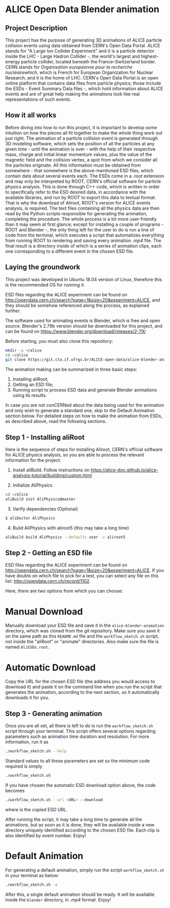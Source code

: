 # ALICE Open Data Blender animation

## Project Description

This project has the purpose of generating 3D animations of ALICE particle collision events using data obtained from CERN's Open Data Portal. ALICE stands for "A Large Ion Collider Experiment" and it is a particle detector inside the LHC - Large Hadron Collider -, the world's largest and highest-energy particle collider, located beneath the France–Switzerland border. CERN stands for *Organisation européenne pour la recherche nucléairewhich*, which is French for European Organization for Nuclear Research, and it is the home of LHC. CERN's Open Data Portal is an open online platform that contains data files from particle physics; those include the ESDs - Event Summary Data files -, which hold information about ALICE events and are of great help making the animations look like real representations of such events.

## How it all works

Before diving into how to run this project, it is important to develop some intuition on how the pieces all fit together to make the whole thing work out just right.
The animation of a particle collision event is generated through 3D modeling software, which sets the position of all the particles at any given time - until the animation is over - with the help of their respective mass, charge and initial linear momentum values, plus the value of the magnetic field and the collision vertex, a spot from which we consider all the particles originate.
All this information must be obtained from somewhere - that somewhere is the above-mentioned ESD files, which contain data about several events each. The ESDs come in a *.root* extension and may only be interpreted by ROOT, CERN's official software for particle physics analysis. This is done through C++ code, which is written in order to specifically refer to the ESD desired data, in accordance with the available libraries, and run by ROOT to export this data to textual format. That is why the download of Aliroot, ROOT's version for ALICE events analysis, is required.
The text files containing all the physics data are then read by the Python scripts responsible for generating the animation, completing the procedure.
The whole process is a lot more user-friendly than it may seem at first glance; except for installing a couple of programs - ROOT and Blender -, the only thing left for the user to do is run a line of code from the terminal, which executes a script that automatizes everything from running ROOT to rendering and saving every animation *.mp4* file. The final result is a directory inside of which is a series of animation clips, each one corresponding to a different event in the chosen ESD file.

## Laying the groundwork

This project was developed in Ubuntu 18.04 version of Linux, therefore this is the recommended OS for running it.

ESD files regarding the ALICE experiment can be found on http://opendata.cern.ch/search?page=1&size=20&experiment=ALICE, and they should be somehow referenced along the process, as explained further.

The software used for animating events is Blender, which is free and open source. Blender's 2.79b version should be downloaded for this project, and can be found on https://www.blender.org/download/releases/2-79/

Before starting, you must also clone this repository:
```bash
mkdir -p ~/alice
cd ~/alice
git clone https://git.cta.if.ufrgs.br/ALICE-open-data/alice-blender-animation.git
```

The animation making can be summarized in three basic steps:

1) Installing aliRoot;
2) Getting an ESD file;
3) Running script to process ESD data and generate Blender animations using its results.

In case you are not conCERNed about the data being used for the animation and only wish to generate a standard one, skip to the Default Animation section below. For detailed steps on how to make the animation from ESDs, as described above, read the following sections.

## Step 1 - Installing aliRoot

Here is the sequence of steps for installing Aliroot, CERN's official software for ALICE physics analysis, so you are able to process the relevant information for the project.

1) Install aliBuild. Follow instructions on https://alice-doc.github.io/alice-analysis-tutorial/building/custom.html

2) Initialize AliPhysics

```bash
cd ~/alice
aliBuild init AliPhysics@master
```
3) Verify dependencies (Optional)

```bash
$ aliDoctor AliPhysics
```
4) Build AliPhysics with aliroot5 (this may take a long time)
```bash
aliBuild build AliPhysics --defaults user -z aliroot5
```

## Step 2 - Getting an ESD file

ESD files regarding the ALICE experiment can be found on http://opendata.cern.ch/search?page=1&size=20&experiment=ALICE. If you have doubts on which file to pick for a test, you can select any file on this list: http://opendata.cern.ch/record/1102.

Here, there are two options from which you can choose:

# Manual Download
Manually download your ESD file and save it in the `alice-blender-animation` directory, which was cloned from the git repository. Make sure you save it on the same path as this `README.md` file and the `workflow_sketch.sh` script, not inside the "aliRoot" or "animate" directories. Also make sure the file is named `AliESDs.root`.

# Automatic Download
Copy the URL for the chosen ESD file (the address you would access to download it) and paste it on the command line when you run the script that generates the animation, according to the next section, so it automatically downloads it for you.

## Step 3 - Generating animation

Once you are all set, all there is left to do is run the `workflow_sketch.sh` script through your terminal. This script offers several options regarding parameters such as animation time duration and resolution. For more information, run it as

```bash
./workflow_sketch.sh --help
```

Standard values to all these parameters are set so the minimum code required is simply

```bash
./workflow_sketch.sh
```

If you have chosen the automatic ESD download option above, the code becomes

```bash
./workflow_sketch.sh --url <URL> --download
```

where <URL> is the copied ESD URL.

After running the script, it may take a long time to generate all the animations, but as soon as it is done, they will be available inside a new directory uniquely identified according to the chosen ESD file. Each clip is also identified by event number. Enjoy!


# Default Animation

For generating a default animation, simply run the script `workflow_sketch.sh` in your terminal as below:

```bash
./workflow_sketch.sh -a
```

After this, a single default animation should be ready. It will be available inside the `blender` directory, in *.mp4* format. Enjoy!
